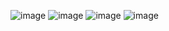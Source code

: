 ![image](https://github.com/user-attachments/assets/f9db9a36-d3b3-484b-88f5-fd2f8dc114ac)
![image](https://github.com/user-attachments/assets/a8b31005-1f61-48be-a2e9-731112e84503)
![image](https://github.com/user-attachments/assets/d819354c-42c8-4957-bfab-46dec60f9c5e)
![image](https://github.com/user-attachments/assets/b29286fc-ab52-450c-ad6c-3e90577d2210)

